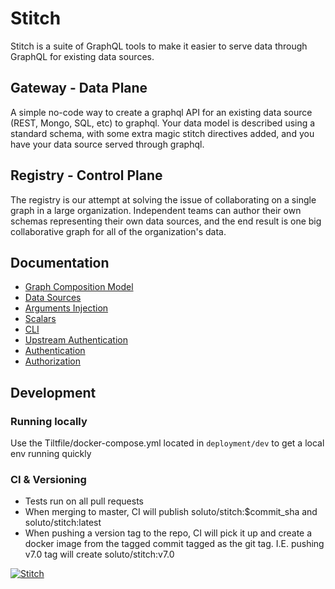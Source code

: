 # Stitch

Stitch is a suite of GraphQL tools to make it easier to serve data through GraphQL for existing data sources.

## Gateway - Data Plane

A simple no-code way to create a graphql API for an existing data source (REST, Mongo, SQL, etc) to graphql. Your data model is described using a standard schema, with some extra magic stitch directives added, and you have your data source served through graphql.

## Registry - Control Plane

The registry is our attempt at solving the issue of collaborating on a single graph in a large organization. Independent teams can author their own schemas representing their own data sources, and the end result is one big collaborative graph for all of the organization's data.

## Documentation

- [Graph Composition Model](docs/graph_composition.md)
- [Data Sources](./docs/data_sources.md)
- [Arguments Injection](./docs/arguments_injection.md)
- [Scalars](./docs/scalars.md)
- [CLI](./cli)
- [Upstream Authentication](./docs/upstream_authentication.md)
- [Authentication](./docs/authentication.md)
- [Authorization](./docs/authorization.md)

## Development

### Running locally

Use the Tiltfile/docker-compose.yml located in `deployment/dev` to get a local env running quickly

### CI & Versioning

- Tests run on all pull requests
- When merging to master, CI will publish soluto/stitch:\$commit_sha and soluto/stitch:latest
- When pushing a version tag to the repo, CI will pick it up and create a docker image from the tagged commit tagged as the git tag. I.E. pushing v7.0 tag will create soluto/stitch:v7.0

[![Stitch](https://circleci.com/gh/Soluto/stitch.svg?style=svg)](https://circleci.com/gh/Soluto/stitch)
